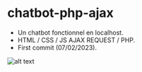 # chatbot-php-ajax
* Un chatbot fonctionnel en localhost.
* HTML / CSS / JS AJAX REQUEST / PHP.
* First commit (07/02/2023).



![alt text](https://imagizer.imageshack.com/img923/4117/frMPfo.png)

